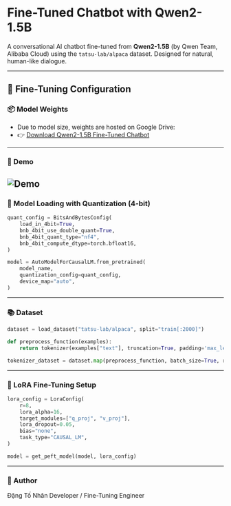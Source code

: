 # Fine-Tuned Chatbot with Qwen2-1.5B

A conversational AI chatbot fine-tuned from **Qwen2-1.5B** (by Qwen Team, Alibaba Cloud) using the `tatsu-lab/alpaca` dataset. Designed for natural, human-like dialogue.

---

## 🔧 Fine-Tuning Configuration
### 📦 Model Weights
- Due to model size, weights are hosted on Google Drive:  
- 👉 [Download Qwen2-1.5B Fine-Tuned Chatbot](https://drive.google.com/drive/folders/1nP0fparpJdVbfXxKPuNEqyQIczvZACj5?usp=sharing)
---
### 🧪 Demo

![Demo](https://raw.githubusercontent.com/HitDrama/Fine-Tuned-Chatbot-with-Qwen2-1.5B/main/static/qwen.gif)
---
### 🧠 Model Loading with Quantization (4-bit)
```python
quant_config = BitsAndBytesConfig(
    load_in_4bit=True,
    bnb_4bit_use_double_quant=True,
    bnb_4bit_quant_type="nf4",
    bnb_4bit_compute_dtype=torch.bfloat16,
)

model = AutoModelForCausalLM.from_pretrained(
    model_name,
    quantization_config=quant_config,
    device_map="auto",
)
```
---
### 📚 Dataset
```python
dataset = load_dataset("tatsu-lab/alpaca", split="train[:2000]")

def preprocess_function(examples):
    return tokenizer(examples["text"], truncation=True, padding='max_length', max_length=256)

tokenizer_dataset = dataset.map(preprocess_function, batch_size=True, remove_columns=dataset.column_names)
```
---
### 🔁 LoRA Fine-Tuning Setup
``` python
lora_config = LoraConfig(
    r=8,
    lora_alpha=16,
    target_modules=["q_proj", "v_proj"],
    lora_dropout=0.05,
    bias="none",
    task_type="CAUSAL_LM",
)

model = get_peft_model(model, lora_config)
```
---


### 👤 Author
Đặng Tố Nhân Developer / Fine-Tuning Engineer
